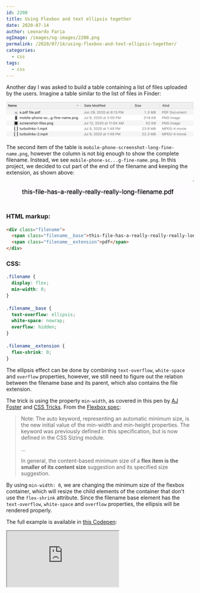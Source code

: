 ```yaml
---
id: 2208
title: Using Flexbox and text ellipsis together
date: 2020-07-14
author: Leonardo Faria
ogImage: /images/og-images/2208.png
permalink: /2020/07/14/using-flexbox-and-text-ellipsis-together/
categories:
  - css
tags:
  - css
---
```


Another day I was asked to build a table containing a list of files uploaded by the users. Imagine a table similar to the list of files in Finder:

![Finder](/wp-content/uploads/2020/07/finder.jpg)

The second item of the table is `mobile-phone-screenshot-long-fine-name.png`, however the column is not big enough to show the complete filename. Instead, we see `mobile-phone-sc...g-fine-name.png`. In this project, we decided to cut part of the end of the filename and keeping the extension, as shown above: 

![Finder](/wp-content/uploads/2020/07/filename.gif)

### HTML markup:

```html
<div class="filename">
  <span class="filename__base">this-file-has-a-really-really-really-long-filename.</span>
  <span class="filename__extension">pdf</span>
</div>
```

### CSS: 

```css
.filename {
  display: flex;
  min-width: 0;
}

.filename__base {
  text-overflow: ellipsis;
  white-space: nowrap;
  overflow: hidden;
}

.filename__extension {
  flex-shrink: 0;
}
```

The ellipsis effect can be done by combining `text-overflow`, `white-space` and `overflow` properties, however, we still need to figure out the relation between the filename base and its parent, which also contains the file extension. 

The trick is using the property `min-width`, as covered in this pen by [AJ Foster](https://codepen.io/aj-foster/pen/emBYPW) and [CSS Tricks](https://css-tricks.com/flexbox-truncated-text/). From the [Flexbox spec](https://drafts.csswg.org/css-flexbox/#min-size-auto):

> Note: The auto keyword, representing an automatic minimum size, is the new initial value of the min-width and min-height properties. The keyword was previously defined in this specification, but is now defined in the CSS Sizing module.
>
> ...
>
> In general, the content-based minimum size of a **flex item is the smaller of its content size** suggestion and its specified size suggestion. 

By using `min-width: 0`, we are changing the minimum size of the flexbox container, which will resize the child elements of the container that don't use the `flex-shrink` attribute. Since the filename base element has the `text-overflow`, `white-space` and `overflow` properties, the ellipsis will be rendered properly.

The full example is available in [this Codepen](https://codepen.io/leonardofaria/pen/rNxZJad):

<div class="full-width">
  <iframe src="https://codepen.io/leonardofaria/pen/rNxZJad" class="w-full h-screen"></iframe>
</div>
